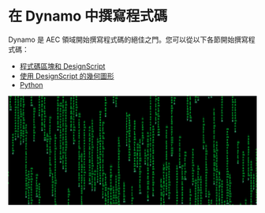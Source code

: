 # 在 Dynamo 中撰寫程式碼

Dynamo 是 AEC 領域開始撰寫程式碼的絕佳之門。您可以從以下各節開始撰寫程式碼：

* [程式碼區塊和 DesignScript](8-1\_code-blocks-and-design-script/)
* [使用 DesignScript 的幾何圖形](8-2\_geometry-with-design-script/)
* [Python](8-3\_python/)

![](./images/image(17).png)
